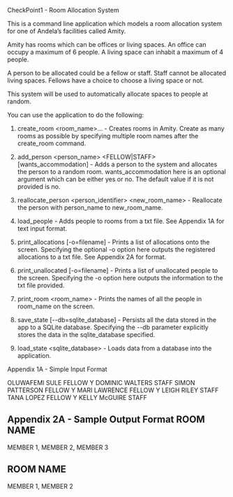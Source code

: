 CheckPoint1 - Room Allocation System

This is a command line application which models a room allocation system for one of Andela’s facilities called Amity.

Amity has rooms which can be offices or living spaces. An office can occupy a maximum of 6 people. A living space can inhabit a maximum of 4 people.

A person to be allocated could be a fellow or staff. Staff cannot be allocated living spaces. Fellows have a choice to choose a living space or not.

This system will be used to automatically allocate spaces to people at random.

You can use the application to do the following:

1. create_room <room_name>... - Creates rooms in Amity. Create as many rooms as possible by specifying multiple room names after the create_room command.

2. add_person <person_name> <FELLOW|STAFF> [wants_accommodation] - Adds a person to the system and allocates the person to a random room. wants_accommodation here is an optional argument which can be either yes or no. The default value if it is not provided is no.

3. reallocate_person <person_identifier> <new_room_name> - Reallocate the person with person_name to new_room_name.

4. load_people - Adds people to rooms from a txt file. See Appendix 1A for text input format.

5. print_allocations [-o=filename]  - Prints a list of allocations onto the screen. Specifying the optional   -o option here outputs the registered allocations to a txt file. See Appendix 2A for format.

6. print_unallocated [-o=filename] - Prints a list of unallocated people to the screen. Specifying the -o option here outputs the information to the txt file provided.

7. print_room <room_name> - Prints  the names of all the people in room_name on the screen.

8. save_state [--db=sqlite_database] - Persists all the data stored in the app to a SQLite database. Specifying the --db parameter explicitly stores the data in the sqlite_database specified.

9. load_state <sqlite_database> - Loads data from a database into the application.


Appendix 1A - Simple Input Format

OLUWAFEMI SULE FELLOW Y
DOMINIC WALTERS STAFF
SIMON PATTERSON FELLOW Y
MARI LAWRENCE FELLOW Y
LEIGH RILEY STAFF
TANA LOPEZ FELLOW Y
KELLY McGUIRE STAFF

Appendix 2A - Sample Output Format
ROOM NAME
-------------------------------------
MEMBER 1, MEMBER 2, MEMBER 3

ROOM NAME
-------------------------------------
MEMBER 1, MEMBER 2

